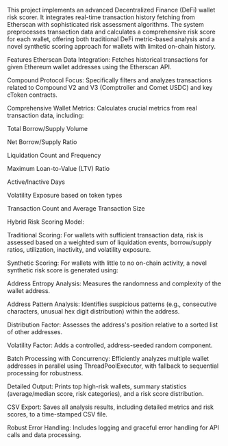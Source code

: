 This project implements an advanced Decentralized Finance (DeFi) wallet risk scorer. It integrates real-time transaction history fetching from Etherscan with sophisticated risk assessment algorithms. The system preprocesses transaction data and calculates a comprehensive risk score for each wallet, offering both traditional DeFi metric-based analysis and a novel synthetic scoring approach for wallets with limited on-chain history.

Features
Etherscan Data Integration: Fetches historical transactions for given Ethereum wallet addresses using the Etherscan API.

Compound Protocol Focus: Specifically filters and analyzes transactions related to Compound V2 and V3 (Comptroller and Comet USDC) and key cToken contracts.

Comprehensive Wallet Metrics: Calculates crucial metrics from real transaction data, including:

Total Borrow/Supply Volume

Net Borrow/Supply Ratio

Liquidation Count and Frequency

Maximum Loan-to-Value (LTV) Ratio

Active/Inactive Days

Volatility Exposure based on token types

Transaction Count and Average Transaction Size

Hybrid Risk Scoring Model:

Traditional Scoring: For wallets with sufficient transaction data, risk is assessed based on a weighted sum of liquidation events, borrow/supply ratios, utilization, inactivity, and volatility exposure.

Synthetic Scoring: For wallets with little to no on-chain activity, a novel synthetic risk score is generated using:

Address Entropy Analysis: Measures the randomness and complexity of the wallet address.

Address Pattern Analysis: Identifies suspicious patterns (e.g., consecutive characters, unusual hex digit distribution) within the address.

Distribution Factor: Assesses the address's position relative to a sorted list of other addresses.

Volatility Factor: Adds a controlled, address-seeded random component.

Batch Processing with Concurrency: Efficiently analyzes multiple wallet addresses in parallel using ThreadPoolExecutor, with fallback to sequential processing for robustness.

Detailed Output: Prints top high-risk wallets, summary statistics (average/median score, risk categories), and a risk score distribution.

CSV Export: Saves all analysis results, including detailed metrics and risk scores, to a time-stamped CSV file.

Robust Error Handling: Includes logging and graceful error handling for API calls and data processing.


